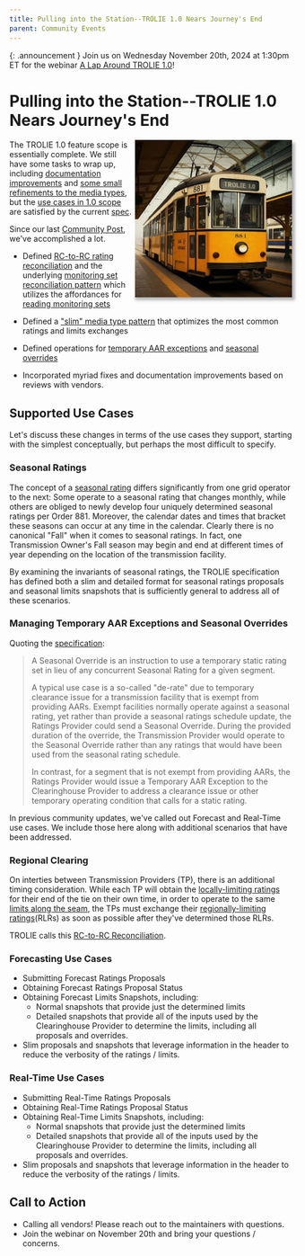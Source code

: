 ```yaml
---
title: Pulling into the Station--TROLIE 1.0 Nears Journey's End
parent: Community Events
---
```


{: .announcement }
Join us on Wednesday November 20th, 2024 at 1:30pm ET for the webinar [A Lap Around TROLIE 1.0](https://community.linuxfoundation.org/events/details/lfhq-lf-energy-presents-a-lap-around-trolie-10/)!

# Pulling into the Station--TROLIE 1.0 Nears Journey's End

<img src="../images/trolie-station.jpg" style="float:right;padding-left:5px;box-shadow: 5px 5px 5px rgba(0, 0, 0, 0.3)" width="280" height="280"/>

The TROLIE 1.0 feature scope is essentially complete. We still have some tasks
to wrap up, including [documentation improvements](https://github.com/trolie/spec/milestone/8)
and [some small refinements to the media types](https://github.com/trolie/spec/milestone/7),
but the [use cases in 1.0 scope](#supported-use-cases) are satisfied by the current [spec](https://trolie.energy/spec).

Since our last [Community Post](../community_events.md), we've accomplished a lot.

* Defined [RC-to-RC rating reconciliation](../articles/RC-to-RC-reconciliation.md) and the underlying
  [monitoring set reconciliation pattern](../articles/peer-monitoring-sets.md)
  which utilizes the affordances for [reading monitoring sets](https://trolie.energy/spec#tag/Monitoring-Sets)

* Defined a ["slim" media type pattern](../articles/media-types.md#slim-media-types) that optimizes the most
  common ratings and limits exchanges

* Defined operations for [temporary AAR exceptions](https://trolie.energy/spec#tag/Temporary-AAR-Exceptions)
  and [seasonal overrides](https://trolie.energy/spec#tag/Seasonal-Overrides)

* Incorporated myriad fixes and documentation improvements based on reviews with vendors.

## Supported Use Cases

Let's discuss these changes in terms of the use cases they support, starting with the
simplest conceptually, but perhaps the most difficult to specify.

### Seasonal Ratings

The concept of a [seasonal rating](../concepts.md#seasonal-ratings) differs
significantly from one grid operator to the next: Some operate to a seasonal
rating that changes monthly, while others are obliged to newly develop four
uniquely determined seasonal ratings per Order 881. Moreover, the calendar dates and times
that bracket these seasons can occur at any time in the calendar. Clearly there is
no canonical "Fall" when it comes to seasonal ratings. In fact, one Transmission Owner's Fall season
may begin and end at different times of year depending on the location of the transmission facility.

By examining the invariants of seasonal ratings, the TROLIE specification has
defined both a slim and detailed format for seasonal ratings proposals and
seasonal limits snapshots that is sufficiently general to address all of these
scenarios.

### Managing Temporary AAR Exceptions and Seasonal Overrides

Quoting the [specification](https://trolie.energy/spec#tag/Seasonal-Overrides):

> A Seasonal Override is an instruction to use a temporary static rating set in
> lieu of any concurrent Seasonal Rating for a given segment.
>
> A typical use case is a so-called "de-rate" due to temporary clearance issue
> for a transmission facility that is exempt from providing AARs. Exempt
> facilities normally operate against a seasonal rating, yet rather than provide a
> seasonal ratings schedule update, the Ratings Provider could send a Seasonal
> Override. During the provided duration of the override, the Transmission
> Provider would operate to the Seasonal Override rather than any ratings that
> would have been used from the seasonal rating schedule.
>
> In contrast, for a segment that is not exempt from providing AARs, the Ratings
> Provider would issue a Temporary AAR Exception to the Clearinghouse Provider to
> address a clearance issue or other temporary operating condition that calls for
> a static rating.

In previous community updates, we've called out Forecast and Real-Time use cases.
We include those here along with additional scenarios that have been addressed.

### Regional Clearing

On interties between Transmission Providers (TP), there is an additional timing
consideration.  While each TP will obtain the [locally-limiting ratings](../concepts.md#locally-limiting-rating) for their end of the tie on
their own time, in order to operate to the same [limits along the seam](../concepts.md#globally-limiting-rating), the TPs must exchange their
[regionally-limiting ratings](../concepts.md#regionally-limiting-rating)(RLRs) as soon as possible
after they've determined those RLRs.

TROLIE calls this [RC-to-RC Reconciliation](../articles/RC-to-RC-reconciliation.md).

### Forecasting Use Cases

* Submitting Forecast Ratings Proposals
* Obtaining Forecast Ratings Proposal Status
* Obtaining Forecast Limits Snapshots, including:
  - Normal snapshots that provide just the determined limits
  - Detailed snapshots that provide all of the inputs used by the Clearinghouse
    Provider to determine the limits, including all proposals and overrides.
* Slim proposals and snapshots that leverage information in the header to reduce the verbosity of the ratings / limits.

### Real-Time Use Cases

* Submitting Real-Time Ratings Proposals
* Obtaining Real-Time Ratings Proposal Status
* Obtaining Real-Time Limits Snapshots, including:
  - Normal snapshots that provide just the determined limits
  - Detailed snapshots that provide all of the inputs used by the Clearinghouse
    Provider to determine the limits, including all proposals and overrides.
* Slim proposals and snapshots that leverage information in the header to reduce the verbosity of the ratings / limits.


## Call to Action

* Calling all vendors! Please reach out to the maintainers with questions.
* Join the webinar on November 20th and bring your questions / concerns.
